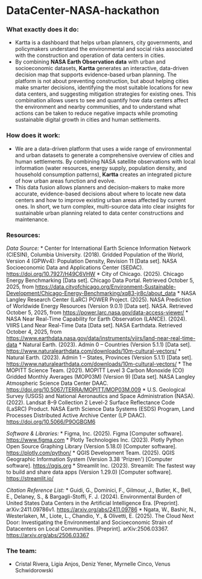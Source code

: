 # DataCenter-NASA-hackathon

### **What exactly does it do:**
- Kartta is a dashboard that helps urban planners, city governments, and policymakers understand the environmental and social risks associated with the construction and operation of data centers in cities.
- By combining **NASA Earth Observation data** with urban and socioeconomic datasets, **Kartta** generates an interactive, data-driven decision map that supports evidence-based urban planning.
The platform is not about preventing construction, but about helping cities make smarter decisions, identifying the most suitable locations for new data centers, and suggesting mitigation strategies for existing ones. This combination allows users to see and quantify how data centers affect the environment and nearby communities, and to understand what actions can be taken to reduce negative impacts while promoting sustainable digital growth in cities and human settlements.

### **How does it work:**
- We are a data-driven platform that uses a wide range of environmental and urban datasets to generate a comprehensive overview of cities and human settlements.
By combining NASA satellite observations with local information (water resources, energy supply, population density, and household consumption patterns), **Kartta** creates an integrated picture of how urban areas function and evolve.
- This data fusion allows planners and decision-makers to make more accurate, evidence-based decisions about where to locate new data centers and how to improve existing urban areas affected by current ones. In short, we turn complex, multi-source data into clear insights for sustainable urban planning related to data center constructions and maintenance.


### **Resources:**
*Data Source:*
    * Center for International Earth Science Information Network (CIESIN), Columbia University. (2018). Gridded Population of the World, Version 4 (GPWv4): Population Density, Revision 11 [Data set]. NASA Socioeconomic Data and Applications Center (SEDAC). https://doi.org/10.7927/H49C6VHW
    * City of Chicago. (2025). Chicago Energy Benchmarking [Data set]. Chicago Data Portal. Retrieved October 5, 2025, from https://data.cityofchicago.org/Environment-Sustainable-Development/Chicago-Energy-Benchmarking/xq83-jr8c/about_data
    * NASA Langley Research Center (LaRC) POWER Project. (2025). NASA Prediction of Worldwide Energy Resources (Version 9.0.1) [Data set]. NASA. Retrieved October 5, 2025, from https://power.larc.nasa.gov/data-access-viewer/
    * NASA Near Real-Time Capability for Earth Observation (LANCE). (2024). VIIRS Land Near Real-Time Data [Data set]. NASA Earthdata. Retrieved October 4, 2025, from https://www.earthdata.nasa.gov/data/instruments/viirs/land-near-real-time-data
    * Natural Earth. (2023). Admin 0 – Countries (Version 5.1.1) [Data set]. https://www.naturalearthdata.com/downloads/10m-cultural-vectors/
    * Natural Earth. (2023). Admin 1 – States, Provinces (Version 5.1.1) [Data set]. https://www.naturalearthdata.com/downloads/10m-cultural-vectors/
    * The MOPITT Science Team. (2021). MOPITT Level 3 Carbon Monoxide (CO) Gridded Monthly Averages (MOP03M) (Version 9) [Data set]. NASA Langley Atmospheric Science Data Center DAAC. https://doi.org/10.5067/TERRA/MOPITT/MOP03M.009
    * U.S. Geological Survey (USGS) and National Aeronautics and Space Administration (NASA). (2022). Landsat 8–9 Collection 2 Level-2 Surface Reflectance Code (LaSRC) Product. NASA Earth Science Data Systems (ESDS) Program, Land Processes Distributed Active Archive Center (LP DAAC). https://doi.org/10.5066/P9OGBGM6

*Software & Libraries:*
    * Figma, Inc. (2025). Figma [Computer software]. https://www.figma.com
    * Plotly Technologies Inc. (2023). Plotly Python Open Source Graphing Library (Version 5.18.0) [Computer software]. https://plotly.com/python/
    * QGIS Development Team. (2025). QGIS Geographic Information System (Version 3.38 'Prizren') [Computer software]. https://qgis.org
    * Streamlit Inc. (2023). Streamlit: The fastest way to build and share data apps (Version 1.29.0) [Computer software]. https://streamlit.io/

*Citation Reference List:*
    * Guidi, G., Dominici, F., Gilmour, J., Butler, K., Bell, E., Delaney, S., & Bargagli-Stoffi, F. J. (2024). Environmental Burden of United States Data Centers in the Artificial Intelligence Era. [Preprint]. arXiv:2411.09786v1. https://arxiv.org/abs/2411.09786
    * Ngata, W., Bashir, N., Westerlaken, M., Liote, L., Chandio, Y., & Olivetti, E. (2025). The Cloud Next Door: Investigating the Environmental and Socioeconomic Strain of Datacenters on Local Communities. [Preprint]. arXiv:2506.03367. https://arxiv.org/abs/2506.03367

### The team: 
- Cristal Rivera, Ligia Anjos, Deniz Yener, Myrnelle Cinco, Venus Schwidorowski

